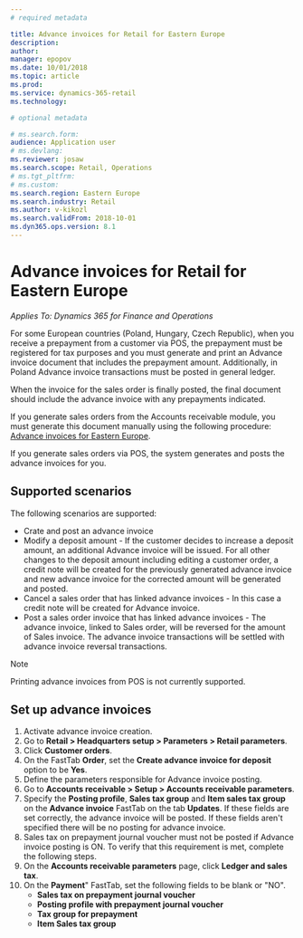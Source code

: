 ```yaml
---
# required metadata

title: Advance invoices for Retail for Eastern Europe
description: 
author:  
manager: epopov
ms.date: 10/01/2018
ms.topic: article
ms.prod: 
ms.service: dynamics-365-retail
ms.technology: 

# optional metadata

# ms.search.form: 
audience: Application user
# ms.devlang: 
ms.reviewer: josaw
ms.search.scope: Retail, Operations
# ms.tgt_pltfrm: 
# ms.custom: 
ms.search.region: Eastern Europe
ms.search.industry: Retail
ms.author: v-kikozl
ms.search.validFrom: 2018-10-01
ms.dyn365.ops.version: 8.1
---
```

# Advance invoices for Retail for Eastern Europe


*Applies To: Dynamics 365 for Finance and Operations*

For some European countries (Poland, Hungary, Czech Republic), when you receive a prepayment from a customer via POS, the prepayment must be registered for tax purposes and you must generate and print an Advance invoice document that includes the prepayment amount. Additionally, in Poland Advance invoice transactions must be posted in general ledger.

When the invoice for the sales order is finally posted, the final document should include the advance invoice with any prepayments indicated. 

If you generate sales orders from the Accounts receivable module, you must generate this document manually using the following procedure: [Advance invoices for Eastern Europe](https://docs.microsoft.com/en-us/dynamics365/unified-operations/financials/localizations/emea-advance-invoice). 

If you generate sales orders via POS, the system generates and posts the advance invoices for you.

## Supported scenarios

The following scenarios are supported:
- Crate and post an advance invoice
- Modify a deposit amount - If the customer decides to increase a deposit amount, an additional Advance invoice will be issued. For all other changes to the deposit amount including editing a customer order, a credit note will be created for the previously generated advance invoice and new advance invoice for the corrected amount will be generated and posted. 
- Cancel a sales order that has linked advance invoices - In this case a credit note will be created for Advance invoice.
- Post a sales order invoice that has linked advance invoices - The advance invoice, linked to Sales order, will be reversed for the amount of Sales invoice. The advance invoice transactions will be settled with advance invoice reversal transactions.

> [!NOTE]
> Printing advance invoices from POS is not currently supported.

## Set up advance invoices

1. Activate advance invoice creation. 
  1. Go to **Retail > Headquarters setup > Parameters > Retail parameters**.
  2. Click **Customer orders**.
  3. On the FastTab **Order**,  set the **Create advance invoice for deposit** option to be **Yes**.
2. Define the parameters responsible for Advance invoice posting.
  1. Go to **Accounts receivable > Setup > Accounts receivable parameters**.
  2. Specify the **Posting profile**, **Sales tax group** and **Item sales tax group** on the **Advance invoice** FastTab on the tab **Updates**. If these fields are set correctly, the advance invoice will be posted. If these fields aren't specified there will be no posting for advance invoice.
3. Sales tax on prepayment journal voucher must not be posted if Advance invoice posting is ON. To verify that this requirement is met, complete the following steps.
  1. On the **Accounts receivable parameters** page, click **Ledger and sales tax**. 
  2. On the **Payment**" FastTab, set the following fields to be blank or "NO". 
      - **Sales tax on prepayment journal voucher**
      - **Posting profile with prepayment journal voucher**
      - **Tax group for prepayment**
      - **Item Sales tax group**
